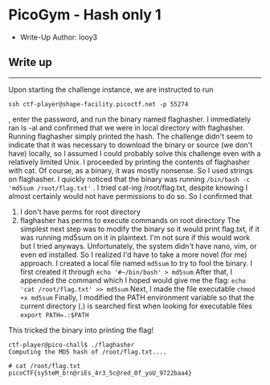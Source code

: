 # PicoGym - Hash only 1

- Write-Up Author: looy3 


## Write up  

---
Upon starting the challenge instance, we are instructed to run 
```
ssh ctf-player@shape-facility.picoctf.net -p 55274
```
, enter the password, and run the binary named flaghasher. I immediately ran ls -al and confirmed that we were in local directory with flaghasher. Running flaghasher simply printed the hash. The challenge didn't seem to indicate that it was necessary to download the binary or source (we don't have) locally, so I assumed I could probably solve this challenge even with a relatively limited Unix. 
I proceeded by printing the contents of flaghasher with cat. Of course, as a binary, it was mostly nonsense. So I used strings on flaghasher. I quickly noticed that the binary was running 
```/bin/bash -c 'md5sum /root/flag.txt'```
. I tried cat-ing /root/flag.txt, despite knowing I almost certainly would not have permissions to do so. So I confirmed that
1. I don't have perms for root directory
2. flaghasher has perms to execute commands on root directory
The simplest next step was to modify the binary so it would print flag.txt, if it was running md5sum on it in plaintext. I'm not sure if this would work but I tried anyways. Unfortunately, the system didn't have nano, vim, or even ed installed. 
So I realized I'd have to take a more novel (for me) approach. I created a local file named `md5sum` to try to fool the binary. I first created it through
```echo '#~/bin/bash' > md5sum```
After that, I appended the command which I hoped would give me the flag:
```echo 'cat /root/flag.txt' >> md5sum```
Next, I made the file executable
```chmod +x md5sum```
Finally, I modified the PATH environment variable so that the current directory (.) is searched first when looking for executable files
```export PATH=.:$PATH```

This tricked the binary into printing the flag!
```
ctf-player@pico-chall$ ./flaghasher
Computing the MD5 hash of /root/flag.txt....

# cat /root/flag.txt
picoCTF{sy5teM_b!n@riEs_4r3_5c@red_0f_yoU_9722baa4}
```

